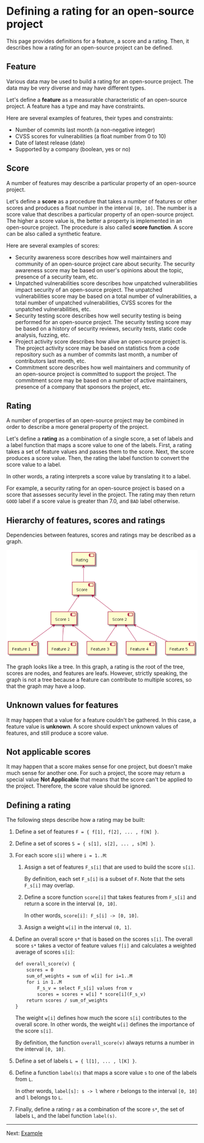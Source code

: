 # Defining a rating for an open-source project

This page provides definitions for a feature, a score and a rating.
Then, it describes how a rating for an open-source project can be defined.

## Feature

Various data may be used to build a rating for an open-source project.
The data may be very diverse and may have different types.

Let's define a **feature** as a measurable characteristic of an open-source project.
A feature has a type and may have constraints.

Here are several examples of features, their types and constraints:

*  Number of commits last month (a non-negative integer)
*  CVSS scores for vulnerabilities (a float number from 0 to 10)
*  Date of latest release (date)
*  Supported by a company (boolean, yes or no)

## Score

A number of features may describe a particular property of an open-source project.

Let's define a **score** as a procedure that takes a number of features or other scores
and produces a float number in the interval `[0, 10]`.
The number is a score value that describes a particular property of an open-source project.
The higher a score value is, the better a property is implemented in an open-source project.
The procedure is also called **score function**.
A score can be also called a synthetic feature.

Here are several examples of scores:

*  Security awareness score describes how well maintainers and community of an open-source project
   care about security. The security awareness score may be based on user's opinions about the topic,
   presence of a security team, etc.
*  Unpatched vulnerabilities score describes
   how unpatched vulnerabilities impact security of an open-source project.
   The unpatched vulnerabilities score may be based on a total number of vulnerabilities,
   a total number of unpatched vulnerabilities, CVSS scores for the unpatched vulnerabilities, etc.
*  Security testing score describes how well security testing is being performed for an open-source project.
   The security testing score may be based on a history of security reviews, security tests,
   static code analysis, fuzzing, etc.
*  Project activity score describes how alive an open-source project is.
   The project activity score may be based on statistics from a code repository
   such as a number of commits last month, a number of contributors last month, etc.
*  Commitment score describes how well maintainers and community of an open-source project is committed
   to support the project. The commitment score may be based on a number of active maintainers,
   presence of a company that sponsors the project, etc.

## Rating

A number of properties of an open-source project may be combined
in order to describe a more general property of the project.

Let's define a **rating** as a combination of a single score,
a set of labels and a label function that maps a score value to one of the labels.
First, a rating takes a set of feature values and passes them to the score.
Next, the score produces a score value. Then, the rating the label function
to convert the score value to a label.

In other words, a rating interprets a score value by translating it to a label.

For example, a security rating for an open-source project is based on a score
that assesses security level in the project.
The rating may then return `GOOD` label if a score value is greater than 7.0,
and `BAD` label otherwise.

## Hierarchy of features, scores and ratings

Dependencies between features, scores and ratings may be described as a graph.

![Hierarchy of features, scores and ratings](rating_score_feature_hierarchy.png)

The graph looks like a tree. In this graph, a rating is the root of the tree, scores are nodes,
and features are leafs.
However, strictly speaking, the graph is not a tree because a feature can contribute to multiple scores,
so that the graph may have a loop.

## Unknown values for features

It may happen that a value for a feature couldn't be gathered.
In this case, a feature value is **unknown**.
A score should expect unknown values of features, and still produce a score value.

## Not applicable scores

It may happen that a score makes sense for one project, but doesn't make much sense for another one.
For such a project, the score may return a special value **Not Applicable** that means
that the score can't be applied to the project. Therefore, the score value should be ignored.

## Defining a rating

The following steps describe how a rating may be built:

1.  Define a set of features `F = { f[1], f[2], ... , f[N] }`.
1.  Define a set of scores `S = { s[1], s[2], ... , s[M] }`.
1.  For each score `s[i]` where `i = 1..M`:
    1.  Assign a set of features `F_s[i]` that are used to build the score `s[i]`.

        By definition, each set `F_s[i]` is a subset of `F`.
        Note that the sets `F_s[i]` may overlap.
    2.  Define a score function `score[i]` that takes features from `F_s[i]`
        and return a score in the interval `[0, 10]`.

        In other words, `score[i]: F_s[i] -> [0, 10]`.
    3.  Assign a weight `w[i]` in the interval `(0, 1]`.
1.  Define an overall score `s*` that is based on the scores `s[i]`.
    The overall score `s*` takes a vector of feature values `f[i]`
    and calculates a weighted average of scores `s[i]`:

    ```
    def overall_score(v) {
        scores = 0
        sum_of_weights = sum of w[i] for i=1..M
        for i in 1..M
            F_s_v = select F_s[i] values from v
            scores = scores + w[i] * score[i](F_s_v)
        return scores / sum_of_weights
    }
    ```

    The weight `w[i]` defines how much the score `s[i]` contributes to the overall score.
    In other words, the weight `w[i]` defines the importance of the score `s[i]`.

    By definition, the function `overall_score(v)` always returns a number in the interval `[0, 10]`.
1.  Define a set of labels `L = { l[1], ... , l[K] }`.
1.  Define a function `label(s)` that maps a score value `s` to one of the labels from `L`.

    In other words, `label[s]: s -> l` where `r` belongs to the interval `[0, 10]` and `l` belongs to `L`.
1.  Finally, define a rating `r` as a combination of the score `s*`, the set of labels `L`,
    and the label function `label(s)`.

---

Next: [Example](example.md)
